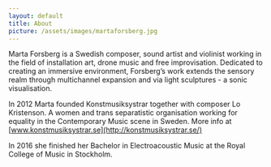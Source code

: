 ```yaml
---
layout: default
title: About
picture: /assets/images/martaforsberg.jpg
---
```


Marta Forsberg is a Swedish composer, sound artist and violinist working in the field of installation art,
drone music and free improvisation. Dedicated to creating an immersive environment, Forsberg’s work extends
the sensory realm through multichannel expansion and via light sculptures - a sonic visualisation.

In 2012 Marta founded Konstmusiksystrar together with composer Lo Kristenson. A women and trans separatistic organisation working for equality in the Contemporary Music scene in Sweden. More info at [www.konstmusiksystrar.se](http://konstmusiksystrar.se/)

In 2016 she finished her Bachelor in Electroacoustic Music at the Royal College of Music in Stockholm.
